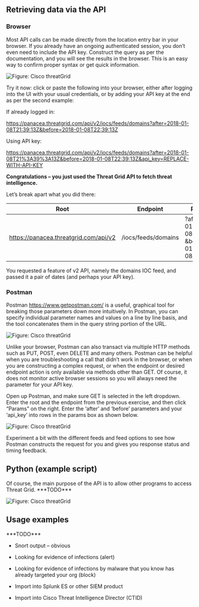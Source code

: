 
## Retrieving data via the API


### Browser
Most API calls can be made directly from the location entry bar in your browser.
If you already have an ongoing authenticated session, you don’t even need to
include the API key. Construct the query as per the documentation, and you will
see the results in the browser. This is an easy way to confirm proper syntax or
get quick information.

![Figure: Cisco threatGrid](/posts/files/cisco-threatgrid-102/assets/images/pic1.png)


Try it now: click or paste the following into your browser, either after logging
into the UI with your usual credentials, or by adding your API key at the end as
per the second example:

If already logged in:

<https://panacea.threatgrid.com/api/v2/iocs/feeds/domains?after=2018-01-08T21:39:13Z&before=2018-01-08T22:39:13Z>

Using API key:

<https://panacea.threatgrid.com/api/v2/iocs/feeds/domains?after=2018-01-08T21%3A39%3A13Z&before=2018-01-08T22:39:13Z&api_key=REPLACE-WITH-API-KEY>

**Congratulations – you just used the Threat Grid API to fetch threat
intelligence.**

Let’s break apart what you did there:

| Root                                  | Endpoint            | Parameters                                               |
|---------------------------------------|---------------------|----------------------------------------------------------|
| https://panacea.threatgrid.com/api/v2 | /iocs/feeds/domains | ?after=2018-01-08T21:39:13Z &before=2018-01-08T22:39:13Z |

You requested a feature of v2 API, namely the domains IOC feed, and passed it a
pair of dates (and perhaps your API key).

### Postman

Postman https://www.getpostman.com/ is a useful, graphical tool for breaking those parameters down more
intuitively. In Postman, you can specify individual parameter names and values
on a line by line basis, and the tool concatenates them in the query string
portion of the URL.

![Figure: Cisco threatGrid](/posts/files/cisco-threatgrid-102/assets/images/pic2.png)


Unlike your browser, Postman can also transact via multiple HTTP methods such as
PUT, POST, even DELETE and many others. Postman can be helpful when you are
troubleshooting a call that didn’t work in the browser, or when you are
constructing a complex request, or when the endpoint or desired endpoint action
is only available via methods other than GET. Of course, it does not monitor
active browser sessions so you will always need the parameter for your API key.

Open up Postman, and make sure GET is selected in the left dropdown. Enter the
root and the endpoint from the previous exercise, and then click “Params” on the
right. Enter the ‘after’ and ‘before’ parameters and your ‘api\_key’ into rows
in the params box as shown below.

![Figure: Cisco threatGrid](/posts/files/cisco-threatgrid-102/assets/images/pic3.png)

Experiment a bit with the different feeds and feed options to see how Postman
constructs the request for you and gives you response status and timing
feedback.

Python (example script)
-----------------------

Of course, the main purpose of the API is to allow other programs to access
Threat Grid. \*\*\*TODO\*\*\*

![Figure: Cisco threatGrid](/posts/files/cisco-threatgrid-102/assets/images/pic4.png)

Usage examples
--------------

\*\*\*TODO\*\*\*

-   Snort output – obvious

-   Looking for evidence of infections (alert)

-   Looking for evidence of infections by malware that you know has already
    targeted your org (block)

-   Import into Splunk ES or other SIEM product

-   Import into Cisco Threat Intelligence Director (CTID)
